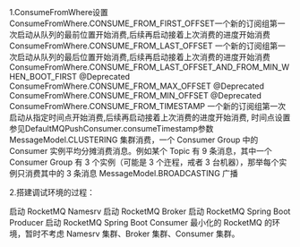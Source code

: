 1.ConsumeFromWhere设置
     ConsumeFromWhere.CONSUME_FROM_FIRST_OFFSET一个新的订阅组第一次启动从队列的最前位置开始消费,后续再启动接着上次消费的进度开始消费
     ConsumeFromWhere.CONSUME_FROM_LAST_OFFSET 一个新的订阅组第一次启动从队列的最后位置开始消费,后续再启动接着上次消费的进度开始消费
     ConsumeFromWhere.CONSUME_FROM_LAST_OFFSET_AND_FROM_MIN_WHEN_BOOT_FIRST  @Deprecated
     ConsumeFromWhere.CONSUME_FROM_MAX_OFFSET   @Deprecated
     ConsumeFromWhere.CONSUME_FROM_MIN_OFFSET  @Deprecated
     ConsumeFromWhere.CONSUME_FROM_TIMESTAMP    一个新的订阅组第一次启动从指定时间点开始消费,后续再启动接着上次消费的进度开始消费,
                                                    时间点设置参见DefaultMQPushConsumer.consumeTimestamp参数
     MessageModel.CLUSTERING  集群消费，一个 Consumer Group 中的 Consumer 实例平均分摊消费消息。例如某个 Topic 有 9 条消息，其中一个 Consumer Group 有 3 个实例（可能是 3 个迕程，戒者 3 台机器），那举每个实例只消费其中的 3 条消息
     MessageModel.BROADCASTING  广播



 2.搭建调试环境的过程：

 启动 RocketMQ Namesrv
 启动 RocketMQ Broker
 启动 RocketMQ Spring Boot Producer
 启动 RocketMQ Spring Boot Consumer
 最小化的 RocketMQ 的环境，暂时不考虑 Namesrv 集群、Broker 集群、Consumer 集群。


